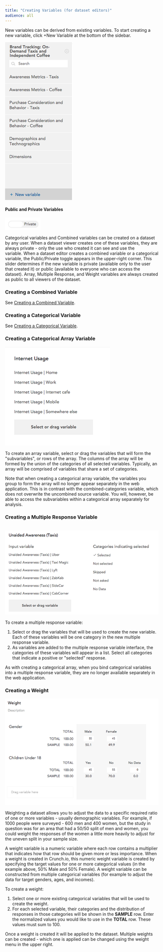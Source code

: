 ```yaml
---
title: "Creating Variables (for dataset editors)"
audience: all
---
```


<p>New variables can be derived from existing variables. To start creating a new variable, click +New Variable at the bottom of the sidebar. </p>
<p><img src="images/NewVariableButton.png" alt="" /></p>
<h4>Public and Private Variables</h4>
<p><img src="images/PublicPrivate.png" alt="" /></p>
<p>Categorical variables and Combined variables can be created on a dataset by any user. When a dataset viewer creates one of these variables, they are always private - only the use who created it can see and use the variable. When a dataset editor creates a combined variable or a categorical variable, the Public/Private toggle appears in the upper-right corner. This slider determines if the new variable is private (available only to the user that created it) or public (available to everyone who can access the dataset). Array, Multiple Response, and Weight variables are always created as public to all viewers of the dataset.</p>
<h3>Creating a Combined Variable</h3>
<p>See <a href="index.php?option=com_content&amp;view=article&amp;id=12&amp;catid=2&amp;Itemid=101">Creating a Combined Variable</a>.</p>
<h3>Creating a Categorical Variable</h3>
<p>See <a href="index.php?option=com_content&amp;view=article&amp;id=13&amp;catid=2&amp;Itemid=101">Creating a Categorical Variable</a>.</p>
<h3>Creating a Categorical Array Variable</h3>
<p><img src="images/NewArrayVariable.png" alt="" /></p>
<p>To create an array variable, select or drag the variables that will form the "subvariables", or rows of the array. The columns of the array will be formed by the union of the categories of all selected variables. Typically, an array will be comprised of variables that share a set of categories.</p>
<p>Note that when creating a categorical array variable, the variables you group to form the array will no longer appear separately in the web application. This is in contrast with the combined-categories variable, which does not overwrite the uncombined source variable. You will, however, be able to access the subvariables within a categorical array separately for analysis.</p>
<h3>Creating a Multiple Response Variable</h3>
<p> <img src="images/NewMRVariable.png" alt="" /></p>
<p>To create a multiple response variable:</p>
<ol>
<li>Select or drag the variables that will be used to create the new variable. Each of these variables will be one category in the new multiple response variable.</li>
<li>As variables are added to the multiple response variable interface, the categories of these variables will appear in a list. Select all categories that indicate a positive or "selected" response. </li>
</ol>
<p>As with creating a categorical array, when you bind categorical variables into a multiple response variable, they are no longer available separately in the web application.</p>
<h3>Creating a Weight</h3>
<p><img src="images/NewWeight.png" alt="" /></p>
<p>Weighting a dataset allows you to adjust the data to a specific required ratio of one or more variables - usually demographic variables. For example, if 1000 people were surveyed - 600 men and 400 women, but the study in question was for an area that had a 50/50 split of men and women, you could weight the responses of the women a little more heavily to adjust for the uneven split in your sample size. </p>
<p>A weight variable is a numeric variable where each row contains a multiplier that indicates how that row should be given more or less importance. When a weight is created in Crunch.io, this numeric weight variable is created by specifying the target values for one or more categorical values (in the example above, 50% Male and 50% Female). A weight variable can be constructed from multiple categorical variables (for example to adjust the data for target genders, ages, and incomes).</p>
<p>To create a weight:</p>
<ol>
<li>Select one or more existing categorical variables that will be used to create the weight.</li>
<li>For each selected variable, their categories and the distribution of responses in those categories will be shown in the <strong>SAMPLE</strong> row. Enter the normalized values you would like to use in the <strong>TOTAL</strong> row. These values must sum to 100.</li>
</ol>
<p>Once a weight is created it will be applied to the dataset. Multiple weights can be created - which one is applied can be changed using the weight menu in the upper right.</p>
